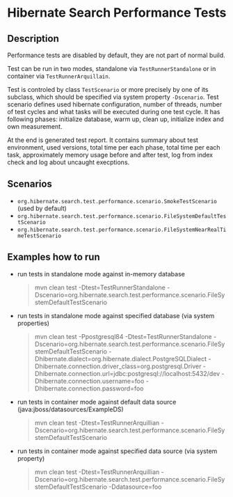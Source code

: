 Hibernate Search Performance Tests
==================================

## Description

Performance tests are disabled by default, they are not part of normal build.

Test can be run in two modes, standalone via `TestRunnerStandalone` or in container via `TestRunnerArquillain`.

Test is controled by class `TestScenario` or more precisely by one of its subclass, 
which should be specified via system property `-Dscenario`. 
Test scenario defines used hibernate configuration, number of threads, number of test cycles and what tasks will be executed during one test cycle. 
It has following phases: initialize database, warm up, clean up, initialize index and own measurement.

At the end is generated test report. It contains summary about test environment, used versions, 
total time per each phase, total time per each task, approximately memory usage before and after test, 
log from index check and log about uncaught execptions.


## Scenarios

- `org.hibernate.search.test.performance.scenario.SmokeTestScenario` (used by default)
- `org.hibernate.search.test.performance.scenario.FileSystemDefaultTestScenario`
- `org.hibernate.search.test.performance.scenario.FileSystemNearRealTimeTestScenario`
 

## Examples how to run

- run tests in standalone mode against in-memory database

    > mvn clean test -Dtest=TestRunnerStandalone 
                     -Dscenario=org.hibernate.search.test.performance.scenario.FileSystemDefaultTestScenario

- run tests in standalone mode against specified database (via system properties)

    > mvn clean test -Ppostgresql84
                     -Dtest=TestRunnerStandalone 
                     -Dscenario=org.hibernate.search.test.performance.scenario.FileSystemDefaultTestScenario
                     -Dhibernate.dialect=org.hibernate.dialect.PostgreSQLDialect
                     -Dhibernate.connection.driver_class=org.postgresql.Driver
                     -Dhibernate.connection.url=jdbc:postgresql://localhost:5432/dev
                     -Dhibernate.connection.username=foo
                     -Dhibernate.connection.password=foo
                     
- run tests in container mode against default data source (java:jboss/datasources/ExampleDS)

    > mvn clean test -Dtest=TestRunnerArquillian
                     -Dscenario=org.hibernate.search.test.performance.scenario.FileSystemDefaultTestScenario 

- run tests in container mode against specified data source (via system property)                     
    
    > mvn clean test -Dtest=TestRunnerArquillian
                     -Dscenario=org.hibernate.search.test.performance.scenario.FileSystemDefaultTestScenario 
                     -Ddatasource=foo

